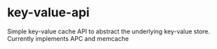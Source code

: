 key-value-api
=============

Simple key-value cache API to abstract the underlying key-value store. Currently implements APC and memcache